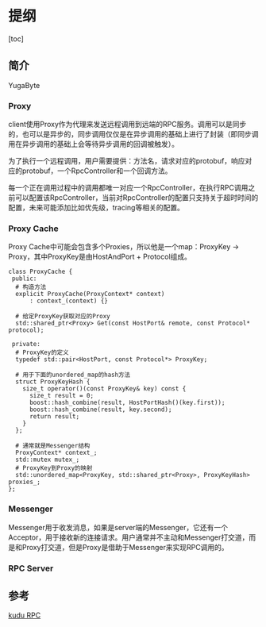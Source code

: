 # 提纲
[toc]

## 简介
YugaByte 

### Proxy
client使用Proxy作为代理来发送远程调用到远端的RPC服务。调用可以是同步的，也可以是异步的，同步调用仅仅是在异步调用的基础上进行了封装（即同步调用在异步调用的基础上会等待异步调用的回调被触发）。

为了执行一个远程调用，用户需要提供：方法名，请求对应的protobuf，响应对应的protobuf，一个RpcController和一个回调方法。

每一个正在调用过程中的调用都唯一对应一个RpcController，在执行RPC调用之前可以配置该RpcController，当前对RpcController的配置只支持关于超时时间的配置，未来可能添加比如优先级，tracing等相关的配置。

### Proxy Cache
Proxy Cache中可能会包含多个Proxies，所以他是一个map：ProxyKey -> Proxy，其中ProxyKey是由HostAndPort + Protocol组成。

```
class ProxyCache {
 public:
  # 构造方法
  explicit ProxyCache(ProxyContext* context)
      : context_(context) {}

  # 给定ProxyKey获取对应的Proxy
  std::shared_ptr<Proxy> Get(const HostPort& remote, const Protocol* protocol);

 private:
  # ProxyKey的定义
  typedef std::pair<HostPort, const Protocol*> ProxyKey;

  # 用于下面的unordered_map的hash方法
  struct ProxyKeyHash {
    size_t operator()(const ProxyKey& key) const {
      size_t result = 0;
      boost::hash_combine(result, HostPortHash()(key.first));
      boost::hash_combine(result, key.second);
      return result;
    }
  };

  # 通常就是Messenger结构
  ProxyContext* context_;
  std::mutex mutex_;
  # ProxyKey到Proxy的映射
  std::unordered_map<ProxyKey, std::shared_ptr<Proxy>, ProxyKeyHash> proxies_;
};
```

### Messenger
Messenger用于收发消息，如果是server端的Messenger，它还有一个Acceptor，用于接收新的连接请求。用户通常并不主动和Messenger打交道，而是和Proxy打交道，但是Proxy是借助于Messenger来实现RPC调用的。

### RPC Server



## 参考
[kudu RPC](https://github.com/cloudera/kudu/blob/master/docs/design-docs/rpc.md)